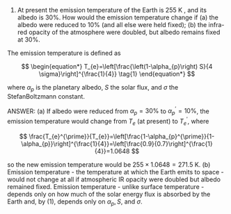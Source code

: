 1. At present the emission temperature of the Earth is 255 K , and its albedo is $30 \%$. How would the emission temperature change if
(a) the albedo were reduced to $10 \%$ (and all else were held fixed);
(b) the infra-red opacity of the atmosphere were doubled, but albedo remains fixed at $30 \%$.

The emission temperature is defined as

$$
\begin{equation*}
T_{e}=\left[\frac{\left(1-\alpha_{p}\right) S}{4 \sigma}\right]^{\frac{1}{4}} \tag{1}
\end{equation*}
$$

where $\alpha_{p}$ is the planetary albedo, $S$ the solar flux, and $\sigma$ the StefanBoltzmann constant.

ANSWER:
(a) If albedo were reduced from $\alpha_{p}=30 \%$ to $\alpha_{p}^{\prime}=10 \%$, the emission temperature would change from $T_{e}$ (at present) to $T_{e}^{\prime}$, where

$$
\frac{T_{e}^{\prime}}{T_{e}}=\left[\frac{1-\alpha_{p}^{\prime}}{1-\alpha_{p}}\right]^{\frac{1}{4}}=\left[\frac{0.9}{0.7}\right]^{\frac{1}{4}}=1.0648
$$

so the new emission temperature would be $255 \times 1.0648=271.5 \mathrm{~K}$.
(b) Emission temperature - the temperature at which the Earth emits to space - would not change at all if atmospheric IR opacity were doubled but albedo remained fixed. Emission temperature - unlike surface temperature - depends only on how much of the solar energy flux is absorbed by the Earth and, by (1), depends only on $\alpha_{p}, S$, and $\sigma$.